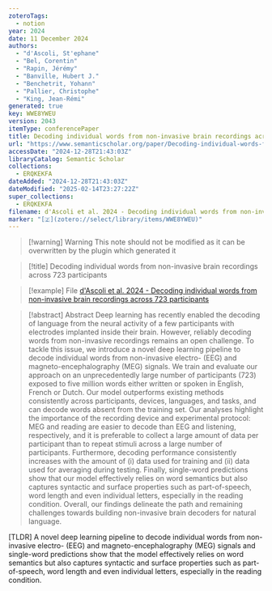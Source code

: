 ```yaml
---
zoteroTags:
  - notion
year: 2024
date: 11 December 2024
authors:
  - "d'Ascoli, St'ephane"
  - "Bel, Corentin"
  - "Rapin, Jérémy"
  - "Banville, Hubert J."
  - "Benchetrit, Yohann"
  - "Pallier, Christophe"
  - "King, Jean-Rémi"
generated: true
key: WWE8YWEU
version: 2043
itemType: conferencePaper
title: Decoding individual words from non-invasive brain recordings across 723 participants
url: "https://www.semanticscholar.org/paper/Decoding-individual-words-from-non-invasive-brain-d'Ascoli-Bel/c81f6c09a99f8fa978be184982d9407202d3439b"
accessDate: "2024-12-28T21:43:03Z"
libraryCatalog: Semantic Scholar
collections:
  - ERQKEKFA
dateAdded: "2024-12-28T21:43:03Z"
dateModified: "2025-02-14T23:27:22Z"
super_collections:
  - ERQKEKFA
filename: d'Ascoli et al. 2024 - Decoding individual words from non-invasive brain recordings across 723 participants
marker: "[🇿](zotero://select/library/items/WWE8YWEU)"
---
```


>[!warning] Warning
> This note should not be modified as it can be overwritten by the plugin which generated it

> [!title] Decoding individual words from non-invasive brain recordings across 723 participants

> [!example] File
> [d'Ascoli et al. 2024 - Decoding individual words from non-invasive brain recordings across 723 participants](d'Ascoli%20et%20al.%202024%20-%20Decoding%20individual%20words%20from%20non-invasive%20brain%20recordings%20across%20723%20participants.pdf)

> [!abstract] Abstract
> Deep learning has recently enabled the decoding of language from the neural activity of a few participants with electrodes implanted inside their brain. However, reliably decoding words from non-invasive recordings remains an open challenge. To tackle this issue, we introduce a novel deep learning pipeline to decode individual words from non-invasive electro- (EEG) and magneto-encephalography (MEG) signals. We train and evaluate our approach on an unprecedentedly large number of participants (723) exposed to five million words either written or spoken in English, French or Dutch. Our model outperforms existing methods consistently across participants, devices, languages, and tasks, and can decode words absent from the training set. Our analyses highlight the importance of the recording device and experimental protocol: MEG and reading are easier to decode than EEG and listening, respectively, and it is preferable to collect a large amount of data per participant than to repeat stimuli across a large number of participants. Furthermore, decoding performance consistently increases with the amount of (i) data used for training and (ii) data used for averaging during testing. Finally, single-word predictions show that our model effectively relies on word semantics but also captures syntactic and surface properties such as part-of-speech, word length and even individual letters, especially in the reading condition. Overall, our findings delineate the path and remaining challenges towards building non-invasive brain decoders for natural language.

[TLDR] A novel deep learning pipeline to decode individual words from non-invasive electro- (EEG) and magneto-encephalography (MEG) signals and single-word predictions show that the model effectively relies on word semantics but also captures syntactic and surface properties such as part-of-speech, word length and even individual letters, especially in the reading condition.

